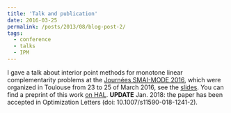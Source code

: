 ```yaml
---
title: 'Talk and publication'
date: 2016-03-25
permalink: /posts/2013/08/blog-post-2/
tags:
  - conference
  - talks
  - IPM
---
```


I gave a talk about interior point methods for monotone linear complementarity problems at the [Journées SMAI-MODE 2016](http://mode2016.sciencesconf.org/), which were organized in Toulouse from 23 to 25 of March 2016, see the 						[slides](http://mode2016.sciencesconf.org/85064). You can find a preprint of this work [on HAL](https://hal.archives-ouvertes.fr/hal-01355566). <B>UPDATE</B> Jan. 2018: the paper has been accepted in Optimization Letters (doi: 10.1007/s11590-018-1241-2).
